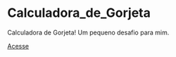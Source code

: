 # Calculadora_de_Gorjeta
 Calculadora de Gorjeta! Um pequeno desafio para mim.
 
[Acesse](https://wellingtonoficial.github.io/Calculadora_de_Gorjeta/)
